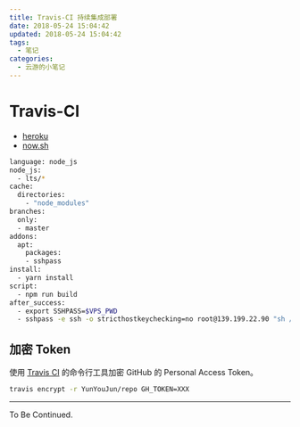 ```yaml
---
title: Travis-CI 持续集成部署
date: 2018-05-24 15:04:42
updated: 2018-05-24 15:04:42
tags:
  - 笔记
categories:
  - 云游的小笔记
---
```


# Travis-CI

<!-- more -->

- [heroku](https://www.heroku.com/)
- [now.sh](https://zeit.co/now)

```sh
language: node_js
node_js:
  - lts/*
cache:
  directories:
    - "node_modules"
branches:
  only:
  - master
addons:
  apt:
    packages:
    - sshpass
install:
  - yarn install
script:
  - npm run build
after_success:
  - export SSHPASS=$VPS_PWD
  - sshpass -e ssh -o stricthostkeychecking=no root@139.199.22.90 "sh /data/wwwroot/coc.yunyoujun.cn/deploy-ci.sh $TOKEN"
```

## 加密 Token

使用 [Travis CI](https://github.com/travis-ci/travis.rb#readme) 的命令行工具加密 GitHub 的 Personal Access Token。

```sh
travis encrypt -r YunYouJun/repo GH_TOKEN=XXX
```

---

To Be Continued.
